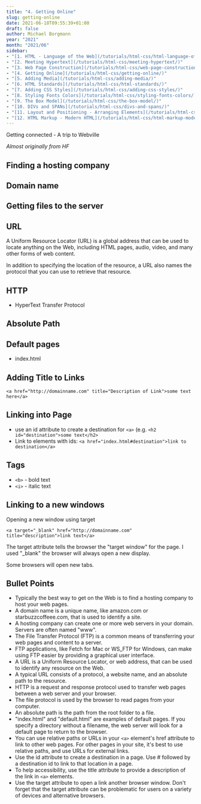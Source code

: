```yaml
---
title: "4. Getting Online"
slug: getting-online
date: 2021-06-18T09:55:39+01:00
draft: false
author: Michael Borgmann
year: "2021"
month: "2021/06"
sidebar:
- "[1. HTML - Language of the Web](/tutorials/html-css/html-language-of-the-web/)"
- "[2. Meeting Hypertext](/tutorials/html-css/meeting-hypertext/)"
- "[3. Web Page Construction](/tutorials/html-css/web-page-construction/)"
- "[4. Getting Online](/tutorials/html-css/getting-online/)"
- "[5. Adding Media](/tutorials/html-css/adding-media/)"
- "[6. HTML Standards](/tutorials/html-css/html-standards/)"
- "[7. Adding CSS Styles](/tutorials/html-css/adding-css-styles/)"
- "[8. Styling Fonts Colors](/tutorials/html-css/styling-fonts-colors/)"
- "[9. The Box Model](/tutorials/html-css/the-box-model/)"
- "[10. DIVs and SPANs](/tutorials/html-css/divs-and-spans/)"
- "[11. Layout and Positioning - Arranging Elements](/tutorials/html-css/layout-and-positioning-arranging-elements/)"
- "[12. HTML Markup - Modern HTML](/tutorials/html-css/html-markup-modern-html/)"
---
```


Getting connected - A trip to Webville

<!--more-->

*Almost originally from HF*

## Finding a hosting company

## Domain name

## Getting files to the server

## URL

A Uniform Resource Locator (URL) is a global address that can be used to locate anything on the Web, including HTML pages, audio, video, and many other forms of web content.

In addition to specifying the location of the resource, a URL also names the protocol that you can use to retrieve that resource.

## HTTP

* HyperText Transfer Protocol

## Absolute Path

## Default pages

* index.html

## Adding Title to Links

```
<a href="http://domainname.com" title="Description of Link">some text here</a>
```

## Linking into Page

* use an id attribute to create a destination for ``<a>`` (e.g. ``<h2 id="destination">some text</h2>``
* Link to elements with ids: ``<a href="index.html#destination">link to destination</a>``

## Tags

* ``<b>`` - bold text
* ``<i>`` - italic text

## Linking to a new windows

Opening a new window using target

```
<a target="_blank" href="http://domainname.com" title="description">link text</a>
```

The target attribute tells the browser the "target window" for the page. I used "_blank" the browser will always open a new display.

Some browsers will open new tabs.

## Bullet Points

* Typically the best way to get on the Web is to find a hosting company to host your web pages.
* A domain name is a unique name, like amazon.com or starbuzzcoffeee.com, that is used to identify a site.
* A hosting company can create one or more web servers in your domain. Servers are often named "www".
* The File Transfer Protocol (FTP) is a common means of transferring your web pages and content to a server.
* FTP applications, like Fetch for Mac or WS_FTP for Windows, can make using FTP easier by providing a graphical user interface.
* A URL is a Uniform Resource Locator, or web address, that can be used to identify any resource on the Web.
* A typical URL consists of a protocol, a website name, and an absolute path to the resource.
* HTTP is a request and response protocol used to transfer web pages between a web server and your browser.
* The file protocol is used by the browser to read pages from your computer.
* An absolute path is the path from the root folder to a file.
* "index.html" and "default.html" are examples of default pages. If you specify a directory without a filename, the web server will look for a default page to return to the browser.
* You can use relative paths or URLs in your ``<a>`` element's href attribute to link to other web pages. For other pages in your site, it's best to use relative paths, and use URLs for external links.
* Use the id attribute to create a destination in a page. Use # followed by a destination id to link to that location in a page.
* To help accessibility, use the title attribute to provide a description of the link in ``<a>`` elements.
* Use the target attribute to open a link another browser window. Don't forget that the target attribute can be problematic for users on a variety of devices and alternative browsers.
